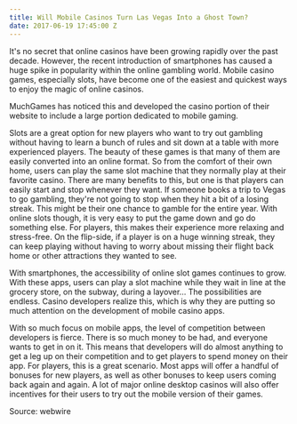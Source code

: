 ```yaml
---
title: Will Mobile Casinos Turn Las Vegas Into a Ghost Town?
date: 2017-06-19 17:45:00 Z
---
```


It's no secret that online casinos have been growing rapidly over the past decade. However, the recent introduction of smartphones has caused a huge spike in popularity within the online gambling world. Mobile casino games, especially slots, have become one of the easiest and quickest ways to enjoy the magic of online casinos. 

MuchGames has noticed this and developed the casino portion of their website to include a large portion dedicated to mobile gaming.

Slots are a great option for new players who want to try out gambling without having to learn a bunch of rules and sit down at a table with more experienced players. The beauty of these games is that many of them are easily converted into an online format. So from the comfort of their own home, users can play the same slot machine that they normally play at their favorite casino.
There are many benefits to this, but one is that players can easily start and stop whenever they want. If someone books a trip to Vegas to go gambling, they're not going to stop when they hit a bit of a losing streak. This might be their one chance to gamble for the entire year. With online slots though, it is very easy to put the game down and go do something else. For players, this makes their experience more relaxing and stress-free. On the flip-side, if a player is on a huge winning streak, they can keep playing without having to worry about missing their flight back home or other attractions they wanted to see.

With smartphones, the accessibility of online slot games continues to grow. With these apps, users can play a slot machine while they wait in line at the grocery store, on the subway, during a layover… The possibilities are endless. Casino developers realize this, which is why they are putting so much attention on the development of mobile casino apps.

With so much focus on mobile apps, the level of competition between developers is fierce. There is so much money to be had, and everyone wants to get in on it. This means that developers will do almost anything to get a leg up on their competition and to get players to spend money on their app. For players, this is a great scenario. Most apps will offer a handful of bonuses for new players, as well as other bonuses to keep users coming back again and again. A lot of major online desktop casinos will also offer incentives for their users to try out the mobile version of their games.

Source: webwire